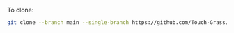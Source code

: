   To clone:
```bash
git clone --branch main --single-branch https://github.com/Touch-Grass/templates typescript_sass_template
```
